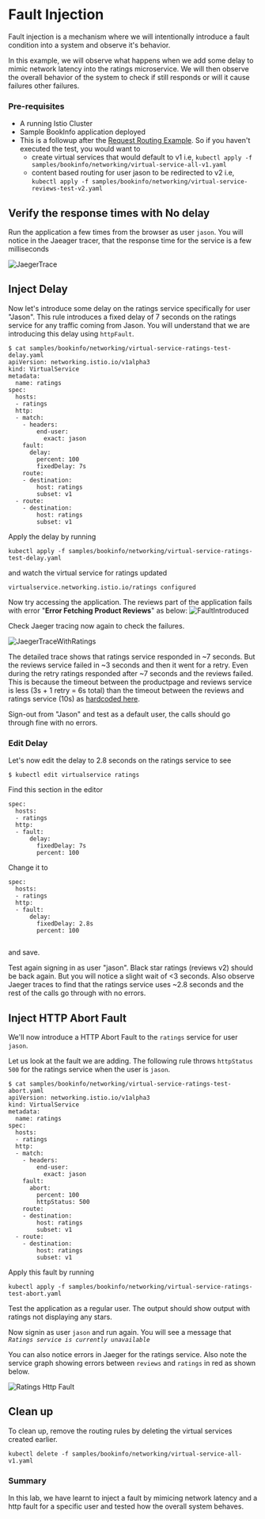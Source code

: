 # Fault Injection
Fault injection is a mechanism where we will intentionally introduce a fault condition into a system and observe it's behavior.

In this example, we will observe what happens when we add some delay to mimic network latency into the ratings microservice. We will then observe the overall behavior of the system to check if still responds or will it cause failures other failures. 

### Pre-requisites

* A running Istio Cluster
* Sample BookInfo application deployed
* This is a followup after the [Request Routing Example](./RequestRouting.md). So if you haven't executed the test, you would want to 
	* create virtual services that would default to v1 i.e, `kubectl apply -f samples/bookinfo/networking/virtual-service-all-v1.yaml` 
	* content based routing for user jason to be redirected to v2 i.e, `kubectl apply -f samples/bookinfo/networking/virtual-service-reviews-test-v2.yaml` 
	 


## Verify the response times with No delay

Run the application a few times from the browser as user `jason`. You will notice in the Jaeager tracer, that the response time for the service is a few milliseconds 

![JaegerTrace](./images/Jaeger_tracing_fault1.png)


## Inject Delay

Now let's introduce some delay on the ratings service specifically for user "Jason". This rule introduces a fixed delay of 7 seconds on the ratings service for any traffic coming from Jason. You will understand that we are introducing this delay using `httpFault`.

```
$ cat samples/bookinfo/networking/virtual-service-ratings-test-delay.yaml
apiVersion: networking.istio.io/v1alpha3
kind: VirtualService
metadata:
  name: ratings
spec:
  hosts:
  - ratings
  http:
  - match:
    - headers:
        end-user:
          exact: jason
    fault:
      delay:
        percent: 100
        fixedDelay: 7s
    route:
    - destination:
        host: ratings
        subset: v1
  - route:
    - destination:
        host: ratings
        subset: v1
```

Apply the delay by running

```
kubectl apply -f samples/bookinfo/networking/virtual-service-ratings-test-delay.yaml
```
and watch the virtual service for ratings updated

```
virtualservice.networking.istio.io/ratings configured
```

Now try accessing the application. The reviews part of the application fails with error "**Error Fetching Product Reviews**" as below:
![FaultIntroduced](./images/FaultWith10SDelay.jpeg)

Check Jaeger tracing now again to check the failures.

![JaegerTraceWithRatings](./images/Jaeger_tracing_fault2.png)


The detailed trace shows that ratings service responded in ~7 seconds. But the reviews service failed in ~3 seconds and then it went for a retry. Even during the retry ratings responded after ~7 seconds and the reviews failed. This is because the timeout between the productpage and reviews service is less (3s + 1 retry = 6s total) than the timeout between the reviews and ratings service (10s) as [hardcoded here](https://github.com/istio/istio/blob/master/samples/bookinfo/src/productpage/productpage.py#L231). 

Sign-out from "Jason" and test as a default user, the calls should go through fine with no errors.


### Edit Delay

Let's now edit the delay to 2.8 seconds on the ratings service to see

```
$ kubectl edit virtualservice ratings
```

Find this section in the editor
```
spec:
  hosts:
  - ratings
  http:
  - fault:
      delay:
        fixedDelay: 7s
        percent: 100
```

Change it to 

```
spec:
  hosts:
  - ratings
  http:
  - fault:
      delay:
        fixedDelay: 2.8s
        percent: 100
      
```
and save.

Test again signing in as user "jason". Black star ratings (reviews v2) should be back again. But you will notice a slight wait of <3 seconds. Also observe Jaeger traces to find that the ratings service uses ~2.8 seconds and the rest of the calls go through with no errors.

## Inject HTTP Abort Fault

We'll now introduce a HTTP Abort Fault to the `ratings` service for user `jason`.

Let us look at the fault we are adding. The following rule throws `httpStatus 500` for the ratings service when the user is `jason`.

```
$ cat samples/bookinfo/networking/virtual-service-ratings-test-abort.yaml
apiVersion: networking.istio.io/v1alpha3
kind: VirtualService
metadata:
  name: ratings
spec:
  hosts:
  - ratings
  http:
  - match:
    - headers:
        end-user:
          exact: jason
    fault:
      abort:
        percent: 100
        httpStatus: 500
    route:
    - destination:
        host: ratings
        subset: v1
  - route:
    - destination:
        host: ratings
        subset: v1
```

Apply this fault by running

```
kubectl apply -f samples/bookinfo/networking/virtual-service-ratings-test-abort.yaml
```

Test the application as a regular user. The output should show output with ratings not displaying any stars.

Now signin as user `jason` and run again. You will see a message that *`Ratings service is currently unavailable`*

You can also notice errors in Jaeger for the ratings service. Also note the service graph showing errors between `reviews` and `ratings` in red as shown below.

![Ratings Http Fault](./images/kiali_ratings_fault.png)

## Clean up

To clean up, remove the routing rules by deleting the virtual services created earlier.

```
kubectl delete -f samples/bookinfo/networking/virtual-service-all-v1.yaml
```
### Summary
In this lab, we have learnt to inject a fault by mimicing network latency and a http fault for a specific user and tested how the overall system behaves.